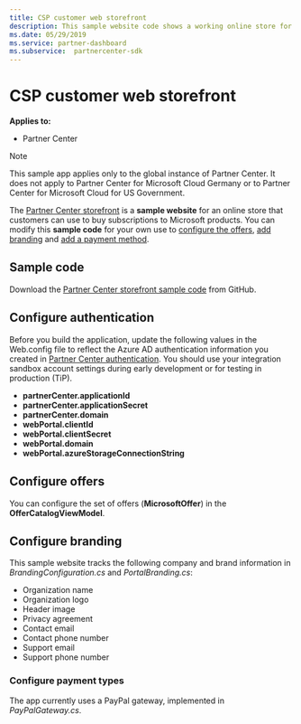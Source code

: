 ```yaml
---
title: CSP customer web storefront
description: This sample website code shows a working online store for customers to buy subscriptions to Microsoft products.
ms.date: 05/29/2019
ms.service: partner-dashboard
ms.subservice:  partnercenter-sdk
---
```


# CSP customer web storefront

**Applies to:**

- Partner Center

> [!NOTE]
> This sample app applies only to the global instance of Partner Center. It does not apply to Partner Center for Microsoft Cloud Germany or to Partner Center for Microsoft Cloud for US Government.

The [Partner Center storefront](https://github.com/Microsoft/Partner-Center-Storefront) is a **sample website** for an online store that customers can use to buy subscriptions to Microsoft products. You can modify this **sample code** for your own use to [configure the offers](#configure-offers), [add branding](#configure-branding) and [add a payment method](#configure-payment-types).

## Sample code

Download the [Partner Center storefront sample code](https://github.com/Microsoft/Partner-Center-Storefront) from GitHub.

## Configure authentication

Before you build the application, update the following values in the Web.config file to reflect the Azure AD authentication information you created in [Partner Center authentication](partner-center-authentication.md). You should use your integration sandbox account settings during early development or for testing in production (TiP).

- **partnerCenter.applicationId**
- **partnerCenter.applicationSecret**
- **partnerCenter.domain**
- **webPortal.clientId**
- **webPortal.clientSecret**
- **webPortal.domain**
- **webPortal.azureStorageConnectionString**

## Configure offers

You can configure the set of offers (**MicrosoftOffer**) in the **OfferCatalogViewModel**.

## Configure branding

This sample website tracks the following company and brand information in *BrandingConfiguration.cs* and *PortalBranding.cs*:

- Organization name
- Organization logo
- Header image
- Privacy agreement
- Contact email
- Contact phone number
- Support email
- Support phone number

### Configure payment types

The app currently uses a PayPal gateway, implemented in *PayPalGateway.cs*.